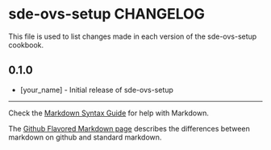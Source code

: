 sde-ovs-setup CHANGELOG
=======================

This file is used to list changes made in each version of the sde-ovs-setup cookbook.

0.1.0
-----
- [your_name] - Initial release of sde-ovs-setup

- - -
Check the [Markdown Syntax Guide](http://daringfireball.net/projects/markdown/syntax) for help with Markdown.

The [Github Flavored Markdown page](http://github.github.com/github-flavored-markdown/) describes the differences between markdown on github and standard markdown.
